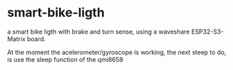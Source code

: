 # smart-bike-ligth

a smart bike ligth with brake and turn sense, using a waveshare ESP32-S3-Matrix board.

At the moment the acelerometer/gyroscope is working, the next steep to do, is use the sleep function of the qmi8658

